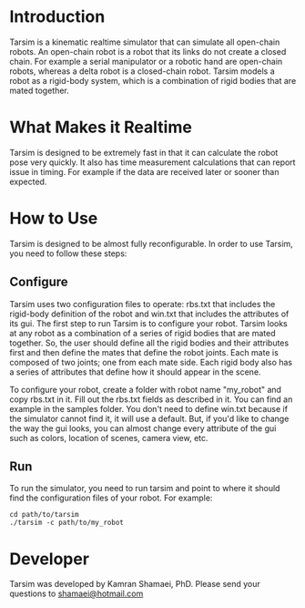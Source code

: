 # Introduction
Tarsim is a kinematic realtime simulator that can simulate all open-chain 
robots. An open-chain robot is a robot that its links do not create a closed
chain. For example a serial manipulator or a robotic hand are open-chain robots, 
whereas a delta robot is a closed-chain robot. Tarsim models a robot as a
rigid-body system, which is a combination of rigid bodies that are mated 
together.

# What Makes it Realtime
Tarsim is designed to be extremely fast in that it can calculate the robot
pose very quickly. It also has time measurement calculations that can report
issue in timing. For example if the data are received later or sooner than
expected.

# How to Use
Tarsim is designed to be almost fully reconfigurable. In order to use Tarsim, 
you need to follow these steps:

## Configure
Tarsim uses two configuration files to operate: rbs.txt that includes the
rigid-body definition of the robot and win.txt that includes the attributes
of its gui. The first step to run Tarsim is to configure your robot. Tarsim
looks at any robot as a combination of a series of rigid bodies that are mated 
together. So, the user should define all the rigid bodies and their attributes
first and then define the mates that define the robot joints. Each mate is 
composed of two joints; one from each mate side. Each rigid body also has a
series of attributes that define how it should appear in the scene. 

To configure your robot, create a folder with robot name "my_robot" and copy 
rbs.txt in it. Fill out the rbs.txt fields as described in it. 
You can find an example in the samples folder. You don't need to define win.txt
because if the simulator cannot find it, it will use a default. But, if you'd
like to change the way the gui looks, you can almost change every attribute of
the gui such as colors, location of scenes, camera view, etc.

## Run   
To run the simulator, you need to run tarsim and point to where it should find
the configuration files of your robot. For example:
```
cd path/to/tarsim
./tarsim -c path/to/my_robot
```

# Developer
Tarsim was developed by Kamran Shamaei, PhD. Please send your questions to
shamaei@hotmail.com
